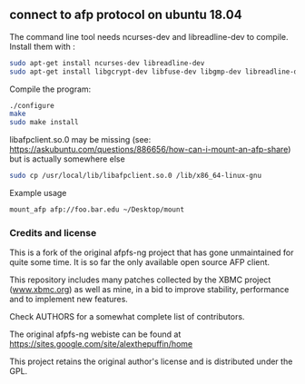 ## connect to afp protocol on ubuntu 18.04
The command line tool needs ncurses-dev and libreadline-dev to compile. Install them
with :

```bash
sudo apt-get install ncurses-dev libreadline-dev
sudo apt-get install libgcrypt-dev libfuse-dev libgmp-dev libreadline-dev libncurses-dev
```

Compile the program:
```bash
./configure
make
sudo make install
```

libafpclient.so.0 may be missing (see: https://askubuntu.com/questions/886656/how-can-i-mount-an-afp-share) but is actually somewhere else
```bash
sudo cp /usr/local/lib/libafpclient.so.0 /lib/x86_64-linux-gnu
```

Example usage
```bash
mount_afp afp://foo.bar.edu ~/Desktop/mount
```

### Credits and license

This is a fork of the original afpfs-ng project that has gone unmaintained
for quite some time. It is so far the only available open source AFP client.

This repository includes many patches collected by the XBMC project
(www.xbmc.org) as well as mine, in a bid to improve stability, performance and
to implement new features.

Check AUTHORS for a somewhat complete list of contributors.

The original afpfs-ng webiste can be found at https://sites.google.com/site/alexthepuffin/home

This project retains the original author's license and is distributed under the GPL.
